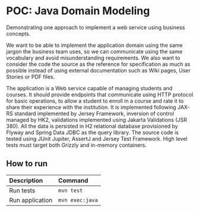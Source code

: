 # POC: Java Domain Modeling

Demonstrating one approach to implement a web service using business concepts.

We want to be able to implement the application domain using the same jargon the business team uses, so we can communicate using the same vocabulary and avoid misunderstanding requirements. We also want to consider the code the source as the reference for specification as much as possible instead of using external documentation such as Wiki pages, User Stories or PDF files.

The application is a Web service capable of managing students and courses. It should provide endpoints that communicate using HTTP protocol for basic operations, to allow a student to enroll in a course and rate it to share their experience with the institution. It is implemented following JAX-RS standard implemented by Jersey Framework, inversion of control managed by HK2, validations implemented using Jakarta Validations (JSR 380). All the data is persisted in H2 relational database provisioned by Flyway and Spring Data JDBC as the query library. The source code is tested using JUnit Jupiter, AssertJ and Jersey Test Framework. High level tests must target both Grizzly and in-memory containers.

## How to run

| Description | Command |
| :--- | :--- |
| Run tests | `mvn test` |
| Run application | `mvn exec:java` |
